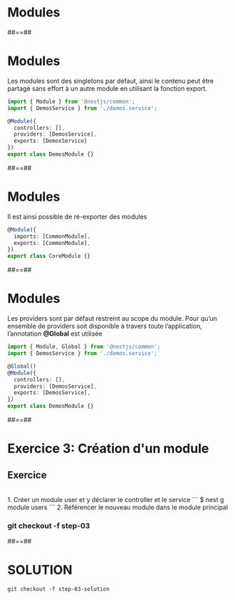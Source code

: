 <!-- .slide: class="transition " -->

# Modules

##==##
<!-- .slide: class="with-code" -->

# Modules
Les modules sont des singletons par défaut, ainsi le contenu peut être partagé sans effort à un autre module en utilisant la fonction export.

```typescript
import { Module } from '@nestjs/common';
import { DemosService } from './demos.service';

@Module({
  controllers: [],
  providers: [DemosService],
  exports: [DemosService]
})
export class DemosModule {}
```
<!-- .slide: class="big-code" -->

##==##
<!-- .slide: class="with-code" -->

# Modules
Il est ainsi possible de ré-exporter des modules

```typescript
@Module({
  imports: [CommonModule],
  exports: [CommonModule],
})
export class CoreModule {}
```
<!-- .slide: class="big-code" -->


##==##
<!-- .slide: class="with-code" -->

# Modules
Les providers sont par défaut restreint au scope du module. 
Pour qu’un ensemble de providers soit disponible à travers toute l’application, l’annotation **@Global** est utilisée

```typescript
import { Module, Global } from '@nestjs/common';
import { DemosService } from './demos.service';

@Global()
@Module({
  controllers: [],
  providers: [DemosService],
  exports: [DemosService],
})
export class DemosModule {}
```
<!-- .slide: class="big-code" -->


##==##
<!-- .slide: class="exercice sfeir-bg-pink" -->

# Exercice 3: Création d'un module
## Exercice

<br>
1. Créer un module user et y déclarer le controller et le service
   ```
    $ nest g module users
  ```
2. Référencer le nouveau module dans le module principal
<br>

### git checkout -f step-03

##==##

# SOLUTION
```git checkout -f step-03-solution```
<!-- .element: class="full-center" -->

